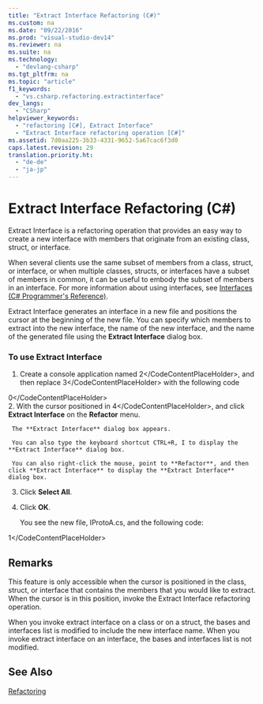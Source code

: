 ```yaml
---
title: "Extract Interface Refactoring (C#)"
ms.custom: na
ms.date: "09/22/2016"
ms.prod: "visual-studio-dev14"
ms.reviewer: na
ms.suite: na
ms.technology: 
  - "devlang-csharp"
ms.tgt_pltfrm: na
ms.topic: "article"
f1_keywords: 
  - "vs.csharp.refactoring.extractinterface"
dev_langs: 
  - "CSharp"
helpviewer_keywords: 
  - "refactoring [C#], Extract Interface"
  - "Extract Interface refactoring operation [C#]"
ms.assetid: 7d0aa225-3b33-4331-9652-5a67cac6f3d0
caps.latest.revision: 29
translation.priority.ht: 
  - "de-de"
  - "ja-jp"
---
```

# Extract Interface Refactoring (C#)
Extract Interface is a refactoring operation that provides an easy way to create a new interface with members that originate from an existing class, struct, or interface.  
  
 When several clients use the same subset of members from a class, struct, or interface, or when multiple classes, structs, or interfaces have a subset of members in common, it can be useful to embody the subset of members in an interface. For more information about using interfaces, see [Interfaces (C# Programmer's Reference)](../vs140/interfaces--csharp-programming-guide-.md).  
  
 Extract Interface generates an interface in a new file and positions the cursor at the beginning of the new file. You can specify which members to extract into the new interface, the name of the new interface, and the name of the generated file using the **Extract Interface** dialog box.  
  
### To use Extract Interface  
  
1.  Create a console application named <CodeContentPlaceHolder>2\</CodeContentPlaceHolder>, and then replace <CodeContentPlaceHolder>3\</CodeContentPlaceHolder> with the following code  
  
<CodeContentPlaceHolder>0\</CodeContentPlaceHolder>  
2.  With the cursor positioned in <CodeContentPlaceHolder>4\</CodeContentPlaceHolder>, and click **Extract Interface** on the **Refactor** menu.  
  
     The **Extract Interface** dialog box appears.  
  
     You can also type the keyboard shortcut CTRL+R, I to display the **Extract Interface** dialog box.  
  
     You can also right-click the mouse, point to **Refactor**, and then click **Extract Interface** to display the **Extract Interface** dialog box.  
  
3.  Click **Select All**.  
  
4.  Click **OK**.  
  
     You see the new file, IProtoA.cs, and the following code:  
  
<CodeContentPlaceHolder>1\</CodeContentPlaceHolder>  
## Remarks  
 This feature is only accessible when the cursor is positioned in the class, struct, or interface that contains the members that you would like to extract. When the cursor is in this position, invoke the Extract Interface refactoring operation.  
  
 When you invoke extract interface on a class or on a struct, the bases and interfaces list is modified to include the new interface name. When you invoke extract interface on an interface, the bases and interfaces list is not modified.  
  
## See Also  
 [Refactoring](../vs140/refactoring--csharp-.md)